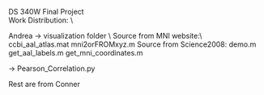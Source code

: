 DS 340W Final Project <br />
Work Distribution: \\

Andrea -> visualization folder \\
Source from MNI website:\\ 
ccbi_aal_atlas.mat
mni2orFROMxyz.m
Source from Science2008:
demo.m
get_aal_labels.m
get_mni_coordinates.m

-> Pearson_Correlation.py

Rest are from Conner
